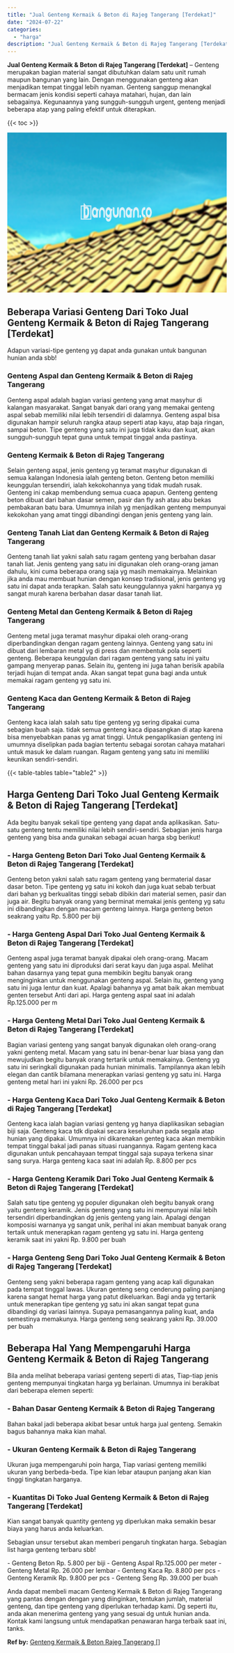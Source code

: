 ```yaml
---
title: "Jual Genteng Kermaik & Beton di Rajeg Tangerang [Terdekat]"
date: "2024-07-22"
categories: 
  - "harga"
description: "Jual Genteng Kermaik & Beton di Rajeg Tangerang [Terdekat]. Anda dapat membeli macam Genteng Kermaik & Beton di Rajeg Tangerang yang pantas dengan dengan yan..."
---
```


**Jual Genteng Kermaik & Beton di Rajeg Tangerang \[Terdekat\]** – Genteng merupakan bagian material sangat dibutuhkan dalam satu unit rumah maupun bangunan yang lain. Dengan menggunakan genteng akan menjadikan tempat tinggal lebih nyaman. Genteng sanggup menangkal bermacam jenis kondisi seperti cahaya matahari, hujan, dan lain sebagainya. Kegunaannya yang sungguh-sungguh urgent, genteng menjadi beberapa atap yang paling efektif untuk diterapkan.

{{< toc >}}

![Jual Genteng Kermaik & Beton di Rajeg Tangerang [Terdekat]](/images/genteng-minimalis-murah27.png)

## Beberapa Variasi Genteng Dari Toko Jual Genteng Kermaik & Beton di Rajeg Tangerang \[Terdekat\]

Adapun variasi-tipe genteng yg dapat anda gunakan untuk bangunan hunian anda sbb!

### Genteng Aspal dan Genteng Kermaik & Beton di Rajeg Tangerang

Genteng aspal adalah bagian variasi genteng yang amat masyhur di kalangan masyarakat. Sangat banyak dari orang yang memakai genteng aspal sebab memiliki nilai lebih tersendiri di dalamnya. Genteng aspal bisa digunakan hampir seluruh rangka ataup seperti atap kayu, atap baja ringan, sampai beton. Tipe genteng yang satu ini juga tidak kaku dan kuat, akan sungguh-sungguh tepat guna untuk tempat tinggal anda pastinya.

### Genteng Kermaik & Beton di Rajeg Tangerang

Selain genteng aspal, jenis genteng yg teramat masyhur digunakan di semua kalangan Indonesia ialah genteng beton. Genteng beton memiliki keunggulan tersendiri, ialah kekokohannya yang tidak mudah rusak. Genteng ini cakap membendung semua cuaca apapun. Genteng genteng beton dibuat dari bahan dasar semen, pasir dan fly ash atau abu bekas pembakaran batu bara. Umumnya inilah yg menjadikan genteng mempunyai kekokohan yang amat tinggi dibandingi dengan jenis genteng yang lain.

### Genteng Tanah Liat dan Genteng Kermaik & Beton di Rajeg Tangerang

Genteng tanah liat yakni salah satu ragam genteng yang berbahan dasar tanah liat. Jenis genteng yang satu ini digunakan oleh orang-orang jaman dahulu, kini cuma beberapa orang saja yg masih memakainya. Melainkan jika anda mau membuat hunian dengan konsep tradisional, jenis genteng yg satu ini dapat anda terapkan. Salah satu keunggulannya yakni harganya yg sangat murah karena berbahan dasar dasar tanah liat.

### Genteng Metal dan Genteng Kermaik & Beton di Rajeg Tangerang

Genteng metal juga teramat masyhur dipakai oleh orang-orang diperbandingkan dengan ragam genteng lainnya. Genteng yang satu ini dibuat dari lembaran metal yg di press dan membentuk pola seperti genteng. Beberapa keunggulan dari ragam genteng yang satu ini yaitu gampang menyerap panas. Selain itu, genteng ini juga tahan berisik apabila terjadi hujan di tempat anda. Akan sangat tepat guna bagi anda untuk memakai ragam genteng yg satu ini.

### Genteng Kaca dan Genteng Kermaik & Beton di Rajeg Tangerang

Genteng kaca ialah salah satu tipe genteng yg sering dipakai cuma sebagian buah saja. tidak semua genteng kaca dipasangkan di atap karena bisa menyebabkan panas yg amat tinggi. Untuk pengaplikasian genteng ini umumnya diselipkan pada bagian tertentu sebagai sorotan cahaya matahari untuk masuk ke dalam ruangan. Ragam genteng yang satu ini memiliki keunikan sendiri-sendiri.

{{< table-tables table="table2" >}}

## Harga Genteng Dari Toko Jual Genteng Kermaik & Beton di Rajeg Tangerang \[Terdekat\]

Ada begitu banyak sekali tipe genteng yang dapat anda aplikasikan. Satu-satu genteng tentu memiliki nilai lebih sendiri-sendiri. Sebagian jenis harga genteng yang bisa anda gunakan sebagai acuan harga sbg berikut!

### \- Harga Genteng Beton Dari Toko Jual Genteng Kermaik & Beton di Rajeg Tangerang \[Terdekat\]

Genteng beton yakni salah satu ragam genteng yang bermaterial dasar dasar beton. Tipe genteng yg satu ini kokoh dan juga kuat sebab terbuat dari bahan yg berkualitas tinggi sebab dibikin dari material semen, pasir dan juga air. Begitu banyak orang yang berminat memakai jenis genteng yg satu ini dibandingkan dengan macam genteng lainnya. Harga genteng beton seakrang yaitu Rp. 5.800 per biji

### \- Harga Genteng Aspal Dari Toko Jual Genteng Kermaik & Beton di Rajeg Tangerang \[Terdekat\]

Genteng aspal juga teramat banyak dipakai oleh orang-orang. Macam genteng yang satu ini diproduksi dari serat kayu dan juga aspal. Melihat bahan dasarnya yang tepat guna membikin begitu banyak orang menginginkan untuk menggunakan genteng aspal. Selain itu, genteng yang satu ini juga lentur dan kuat. Apalagi bahannya yg amat baik akan membuat genten tersebut Anti dari api. Harga genteng aspal saat ini adalah Rp.125.000 per m

### \- Harga Genteng Metal Dari Toko Jual Genteng Kermaik & Beton di Rajeg Tangerang \[Terdekat\]

Bagian variasi genteng yang sangat banyak digunakan oleh orang-orang yakni genteng metal. Macam yang satu ini benar-benar luar biasa yang dan mewujudkan begitu banyak orang tertarik untuk memakainya. Genteng yg satu ini seringkali digunakan pada hunian minimalis. Tampilannya akan lebih elegan dan cantik bilamana menerapkan variasi genteng yg satu ini. Harga genteng metal hari ini yakni Rp. 26.000 per pcs

### \- Harga Genteng Kaca Dari Toko Jual Genteng Kermaik & Beton di Rajeg Tangerang \[Terdekat\]

Genteng kaca ialah bagian variasi genteng yg hanya diaplikasikan sebagian biji saja. Genteng kaca tdk dipakai secara keseluruhan pada segala atap hunian yang dipakai. Umumnya ini dikarenakan genteg kaca akan membikin tempat tinggal bakal jadi panas situasi ruangannya. Ragam genteng kaca digunakan untuk pencahayaan tempat tinggal saja supaya terkena sinar sang surya. Harga genteng kaca saat ini adalah Rp. 8.800 per pcs

### \- Harga Genteng Keramik Dari Toko Jual Genteng Kermaik & Beton di Rajeg Tangerang \[Terdekat\]

Salah satu tipe genteng yg populer digunakan oleh begitu banyak orang yaitu genteng keramik. Jenis genteng yang satu ini mempunyai nilai lebih tersendiri diperbandingkan dg jenis genteng yang lain. Apalagi dengan komposisi warnanya yg sangat unik, perihal ini akan membuat banyak orang tertaik untuk menerapkan ragam genteng yg satu ini. Harga genteng keramik saat ini yakni Rp. 9.800 per buah

### \- Harga Genteng Seng Dari Toko Jual Genteng Kermaik & Beton di Rajeg Tangerang \[Terdekat\]

Genteng seng yakni beberapa ragam genteng yang acap kali digunakan pada tempat tinggal lawas. Ukuran genteng seng cenderung paling panjang karena sangat hemat harga yang patut dikeluarkan. Bagi anda yg tertarik untuk menerapkan tipe genteng yg satu ini akan sangat tepat guna dibandingi dg variasi lainnya. Supaya pemasangannya paling kuat, anda semestinya memakunya. Harga genteng seng seakrang yakni Rp. 39.000 per buah

## Beberapa Hal Yang Mempengaruhi Harga Genteng Kermaik & Beton di Rajeg Tangerang

Bila anda melihat beberapa variasi genteng seperti di atas, Tiap-tiap jenis genteng mempunyai tingkatan harga yg berlainan. Umumnya ini berakibat dari beberapa elemen seperti:

### \- Bahan Dasar Genteng Kermaik & Beton di Rajeg Tangerang

Bahan bakal jadi beberapa akibat besar untuk harga jual genteng. Semakin bagus bahannya maka kian mahal.

### \- Ukuran Genteng Kermaik & Beton di Rajeg Tangerang

Ukuran juga mempengaruhi poin harga, Tiap variasi genteng memiliki ukuran yang berbeda-beda. Tipe kian lebar ataupun panjang akan kian tinggi tingkatan harganya.

### \- Kuantitas Di Toko Jual Genteng Kermaik & Beton di Rajeg Tangerang \[Terdekat\]

Kian sangat banyak quantity genteng yg diperlukan maka semakin besar biaya yang harus anda keluarkan.

Sebagian unsur tersebut akan memberi pengaruh tingkatan harga. Sebagian list harga genteng terbaru sbb!

\- Genteng Beton Rp. 5.800 per biji - Genteng Aspal Rp.125.000 per meter - Genteng Metal Rp. 26.000 per lembar - Genteng Kaca Rp. 8.800 per pcs - Genteng Keramik Rp. 9.800 per pcs - Genteng Seng Rp. 39.000 per buah

Anda dapat membeli macam Genteng Kermaik & Beton di Rajeg Tangerang yang pantas dengan dengan yang diinginkan, tentukan jumlah, material genteng, dan tipe genteng yang diperlukan terhadap kami. Dg seperti itu, anda akan menerima genteng yang yang sesuai dg untuk hunian anda. Kontak kami langsung untuk mendapatkan penawaran harga terbaik saat ini, tanks.

**Ref by:**  [Genteng Kermaik & Beton  Rajeg Tangerang []](https://id.wikipedia.org/wiki/Genteng)
